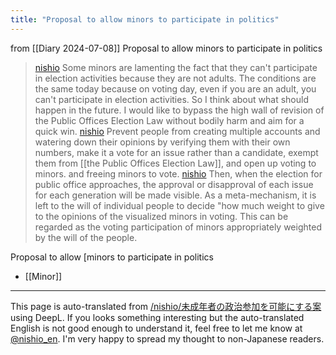 ```yaml
---
title: "Proposal to allow minors to participate in politics"
---
```


from  [[Diary 2024-07-08]]
Proposal to allow minors to participate in politics
> [nishio](https://x.com/nishio/status/1809732941712617748) Some minors are lamenting the fact that they can't participate in election activities because they are not adults. The conditions are the same today because on voting day, even if you are an adult, you can't participate in election activities. So I think about what should happen in the future. I would like to bypass the high wall of revision of the Public Offices Election Law without bodily harm and aim for a quick win.
> [nishio](https://x.com/nishio/status/1809733905781780584) Prevent people from creating multiple accounts and watering down their opinions by verifying them with their own numbers, make it a vote for an issue rather than a candidate, exempt them from [[the Public Offices Election Law]], and open up voting to minors. and freeing minors to vote.
> [nishio](https://x.com/nishio/status/1809734289363464534) Then, when the election for public office approaches, the approval or disapproval of each issue for each generation will be made visible. As a meta-mechanism, it is left to the will of individual people to decide "how much weight to give to the opinions of the visualized minors in voting. This can be regarded as the voting participation of minors appropriately weighted by the will of the people.

Proposal to allow [minors to participate in politics
- [[Minor]]

---
This page is auto-translated from [/nishio/未成年者の政治参加を可能にする案](https://scrapbox.io/nishio/未成年者の政治参加を可能にする案) using DeepL. If you looks something interesting but the auto-translated English is not good enough to understand it, feel free to let me know at [@nishio_en](https://twitter.com/nishio_en). I'm very happy to spread my thought to non-Japanese readers.